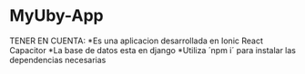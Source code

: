 # MyUby-App

TENER EN CUENTA:
*Es una aplicacion desarrollada en Ionic React Capacitor
*La base de datos esta en django 
*Utiliza ´npm i´ para instalar las dependencias necesarias
